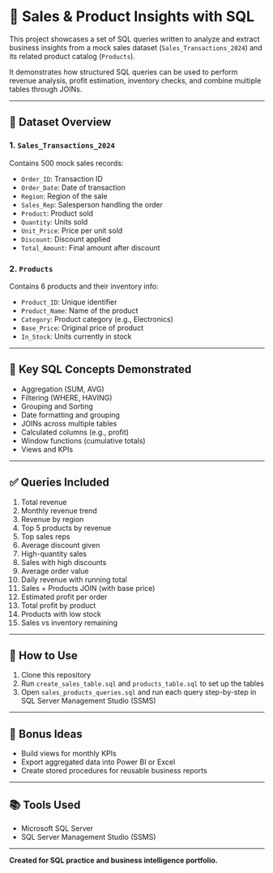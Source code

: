 # 💼 Sales & Product Insights with SQL

This project showcases a set of SQL queries written to analyze and extract business insights from a mock sales dataset (`Sales_Transactions_2024`) and its related product catalog (`Products`).

It demonstrates how structured SQL queries can be used to perform revenue analysis, profit estimation, inventory checks, and combine multiple tables through JOINs.

---

## 📁 Dataset Overview

### 1. `Sales_Transactions_2024`
Contains 500 mock sales records:
- `Order_ID`: Transaction ID
- `Order_Date`: Date of transaction
- `Region`: Region of the sale
- `Sales_Rep`: Salesperson handling the order
- `Product`: Product sold
- `Quantity`: Units sold
- `Unit_Price`: Price per unit sold
- `Discount`: Discount applied
- `Total_Amount`: Final amount after discount

### 2. `Products`
Contains 6 products and their inventory info:
- `Product_ID`: Unique identifier
- `Product_Name`: Name of the product
- `Category`: Product category (e.g., Electronics)
- `Base_Price`: Original price of product
- `In_Stock`: Units currently in stock

---

## 🧠 Key SQL Concepts Demonstrated

- Aggregation (SUM, AVG)
- Filtering (WHERE, HAVING)
- Grouping and Sorting
- Date formatting and grouping
- JOINs across multiple tables
- Calculated columns (e.g., profit)
- Window functions (cumulative totals)
- Views and KPIs

---

## ✅ Queries Included

1. Total revenue
2. Monthly revenue trend
3. Revenue by region
4. Top 5 products by revenue
5. Top sales reps
6. Average discount given
7. High-quantity sales
8. Sales with high discounts
9. Average order value
10. Daily revenue with running total
11. Sales + Products JOIN (with base price)
12. Estimated profit per order
13. Total profit by product
14. Products with low stock
15. Sales vs inventory remaining

---

## 💾 How to Use

1. Clone this repository
2. Run `create_sales_table.sql` and `products_table.sql` to set up the tables
3. Open `sales_products_queries.sql` and run each query step-by-step in SQL Server Management Studio (SSMS)

---

## 📌 Bonus Ideas
- Build views for monthly KPIs
- Export aggregated data into Power BI or Excel
- Create stored procedures for reusable business reports

---

## 📚 Tools Used
- Microsoft SQL Server
- SQL Server Management Studio (SSMS)

---


**Created for SQL practice and business intelligence portfolio.**
